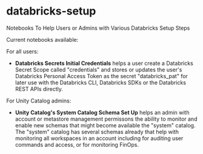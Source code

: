 # databricks-setup
Notebooks To Help Users or Admins with Various Databricks Setup Steps

Current notebooks available: 

For all users: 
  * **Databricks Secrets Initial Credentials** helps a user create a Databricks Secret Scope called "credentials" and stores or updates the user's Databricks Personal Access Token as the secret "databricks_pat" for later use with the Databricks CLI, Databricks SDKs or the Databricks REST APIs directly.  

For Unity Catalog admins:
  * **Unity Catalog's System Catalog Schema Set Up** helps an admin with account or metastore management permissons the ability to monitor and enable new schemas that might become available the "system" catalog.  The "system" catalog has several schemas already that help with monitoring all workspaces in an account including for auditing user commands and access, or for monitoring FinOps.  
